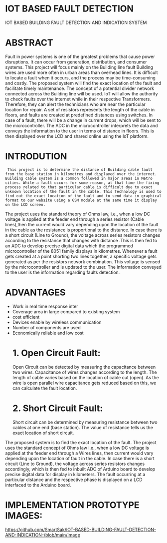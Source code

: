 # IOT BASED FAULT DETECTION
IOT BASED BUILDING FAULT DETECTION AND INDICATION SYSTEM
# ABSTRACT
  Fault in power systems is one of the greatest problems that cause power disruptions. It can occur from generation, distribution, and consumer systems. This project will focus mainly on the Building line fault Building wires are used more often in urban areas than overhead lines. It is difficult to locate a fault when it occurs, and the process may be time-consuming and costly. The proposed system will find the exact location of the fault and facilitate timely maintenance. The concept of a potential divider network connected across the Building line will be used. IoT will allow the authority to check faults over the internet while in their respective Transformers. Therefore, they can alert the technicians who are near the particular location for repair. A set of resistors represents the length of the cable in floors, and faults are created at predefined distances using switches. In case of a fault, there will be a change in current drops, which will be sent to the microcontroller. The ADC in the microcontroller interprets the data and conveys the information to the user in terms of distance in floors. This is then displayed over the LCD and shared online using the IoT platform.
  # INTRODUTION
     This project is to determine the distance of Building cable fault from the base station in kilometres and displayed over the internet. Building cable system is a common followed in major areas in Metro cities. While a fault occurs for some reason, at that time the fixing process related to that particular cable is difficult due to exact unknown location of the fault in the cable. This Technology is used to find out the exact location of the fault and to send data in graphical format to our website using a GSM module at the same time it display on the LCD screen.
The project uses the standard theory of Ohms law, i.e., when a low DC voltage is applied at the feeder end through a series resistor (Cable lines),then the current would vary depending upon the location of the fault in the cable as the resistance is proportional to the distance. In case there is a short circuit (Line to Ground), the voltage across series resistors changes according to the resistance that changes with distance .This is then fed to an ADC to develop precise digital data which the programmed microcontroller of the 8051 family displays in kilometres.  Whenever a fault gets created at a point shorting two lines together, a specific voltage gets generated as per the resistors network combination. This voltage is sensed by the microcontroller and is updated to the user. The information conveyed to the user is the information regarding faults detection.
  # ADVANTAGES
* Work in real time response inter 
* Coverage area in large compared to existing system 
* cost efficient
* Devices enable by wireless communication 
* Number of components are used
* Economically reliable and low cost
  # 1. Open Circuit Fault:
    Open Circuit can be detected by measuring the capacitance between two wires. Capacitance of wires changes according to the length. The length of cable varies based on the location of cable cut (open). As the wire is open parallel wire capacitance gets reduced based on this, we can calculate the fault location.
  # 2. Short Circuit Fault:
     Short circuit can be determined by measuring resistance between two cables at one end (base station). The value of resistance tells us the exact location of short circuit.

The proposed system is to find the exact location of the fault. The project uses the standard concept of Ohms law i.e., when a low DC voltage is applied at the feeder end through a Wires lines, then current would vary depending upon the location of fault in the cable. In case there is a short circuit (Line to Ground), the voltage across series resistors changes accordingly, which is then fed to inbuilt ADC of Arduino board to develop precise digital data for display in kilometers. The fault occurring at a particular distance and the respective phase is displayed on a LCD interfaced to the Arduino board.
  # IMPLEMENTATION PROTOTYPE IMAGES:
  https://github.com/SmartSak/IOT-BASED-BUILDING-FAULT-DETECTION-AND-INDICATION-/blob/main/Image




